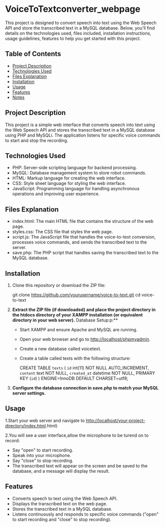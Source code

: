 # VoiceToTextconverter_webpage
This project is designed to convert speech into text using the Web Speech API and store the transcribed text in a MySQL database. Below, you'll find details on the technologies used, files included, installation instructions, usage guidelines, features to help you get started with this project.

## Table of Contents

- [Project Description](#project-description)
- [Technologies Used](#technologies-used)
- [Files Explanation](#files-explanation)
- [Installation](#installation)
- [Usage](#usage)
- [Features](#features)
- [Notes](#notes)

## Project Description

This project is a simple web interface that converts speech into text using the Web Speech API and stores the transcribed text in a MySQL database using PHP and MySQLi. The application listens for specific voice commands to start and stop the recording.

## Technologies Used

- PHP: Server-side scripting language for backend processing.
- MySQL: Database management system to store robot commands.
- HTML: Markup language for creating the web interface.
- CSS: Style sheet language for styling the web interface.
- JavaScript: Programming language for handling asynchronous operations and improving user experience.

## Files Explanation

- index.html: The main HTML file that contains the structure of the web page.
- styles.css: The CSS file that styles the web page.
- script.js: The JavaScript file that handles the voice-to-text conversion, processes voice commands, and sends the transcribed text to the server.
- save.php: The PHP script that handles saving the transcribed text to the MySQL database.

## Installation

1. Clone this repository or download the ZIP file:

  
   git clone https://github.com/yourusername/voice-to-text.git
   cd voice-to-text
   
2. **Extract the ZIP file (if downloaded) and place the project directory in the htdocs directory of your XAMPP installation (or equivalent directory in your web server).**
Database Setup:p:**

   - Start XAMPP and ensure Apache and MySQL are running.
   - Open your web browser and go to [http://localhost/phpmyadmin](http://localhost/phpmyadmin).
   - Create a new database called voicetext.
   - Create a table called texts with the following structure:

    
     CREATE TABLE `texts` (
       `id` int(11) NOT NULL AUTO_INCREMENT,
       `content` text NOT NULL,
       `created_at` datetime NOT NULL,
       PRIMARY KEY (`id`)
     ) ENGINE=InnoDB DEFAULT CHARSET=utf8;
     
4. **Configure the database connection in save.php to match your MySQL server settings.**

## Usage
1.Start your web server and navigate to [http://localhost/your-project-directory/index.html](http://localhost/your-project-directory/index.html).html)

2.You will see a user interface,allow the microphone to be turend on to record:
   - Say "open" to start recording.
   - Speak into your microphone.
   - Say "close" to stop recording.
   - The transcribed text will appear on the screen and be saved to the database, and a message will display the result.

## Features

- Converts speech to text using the Web Speech API.
- Displays the transcribed text on the web page.
- Stores the transcribed text in a MySQL database.
- Listens continuously and responds to specific voice commands ("open" to start recording and "close" to stop recording).
